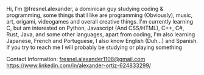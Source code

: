 Hi, I’m @fresnel.alexander, a dominican guy studying coding & programming, some things that I like are programming (Obviously), music, art, origami, videogames and overall creative things.
I'm currently learning C, but am interested on Python, Javascript (And CSS/HTML), C++, C#, Rust, Java, and some other languages, apart from coding, I'm also learning Japanese, French and Portuguese, I also know English (Duh...) and Spanish.
If you try to reach me I will probably be studying or playing something

Contact Information:
fresnel.alexander1108@gmail.com
https://www.linkedin.com/in/alexander-ortiz-624833299/
